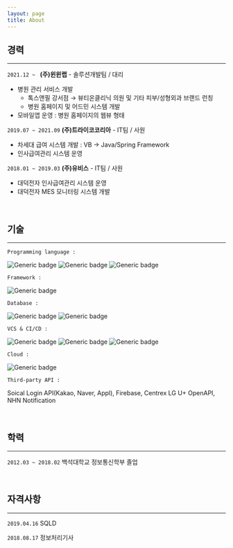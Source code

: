 ```yaml
---
layout: page
title: About
---
```






## 경력
- - -
`2021.12 ~ ` **(주)윈윈랩** - 솔루션개발팀 / 대리

* 병원 관리 서비스 개발
  * 톡스앤필 강서점 → 뷰티온클리닉 의원 및 기타 피부/성형외과 브랜드 런칭
  * 병원 홈페이지 및 어드민 시스템 개발
* 모바일앱 운영 : 병원 홈페이지의 웹뷰 형태

`2019.07 ~ 2021.09` **(주)트라이코코리아** - IT팀 / 사원

* 차세대 급여 시스템 개발 : VB → Java/Spring Framework
* 인사급여관리 시스템 운영

`2018.01 ~ 2019.03` **(주)유비스** - IT팀 / 사원

* 대덕전자 인사급여관리 시스템 운영
* 대덕전자 MES 모니터링 시스템 개발

<br>

## 기술
- - -  
`Programming language : `

  ![Generic badge](https://img.shields.io/badge/-java-cce6ff?style=for-the-badge&logo=java&logoColor=black) ![Generic badge](https://img.shields.io/badge/-javascript-cce6ff?style=for-the-badge&logo=javascript&logoColor=black) ![Generic badge](https://img.shields.io/badge/-jquery-cce6ff?style=for-the-badge&logo=jquery&logoColor=black)
  
`Framework : `

![Generic badge](https://img.shields.io/badge/-Spring-99ff99?style=for-the-badge&logo=spring&logoColor=black)

`Database : `

![Generic badge](https://img.shields.io/badge/-Oracle-FA5C5C?style=for-the-badge&logo=Oracle&logoColor=black)  ![Generic badge](https://img.shields.io/badge/-Mysql-FA5C5C?style=for-the-badge&logo=MySQL&logoColor=black)

`VCS & CI/CD : `

![Generic badge](https://img.shields.io/badge/-Subversion-654FF0?style=for-the-badge&logo=Subversion&logoColor=white) ![Generic badge](https://img.shields.io/badge/-GIT-654FF0?style=for-the-badge&logo=Github&logoColor=white) ![Generic badge](https://img.shields.io/badge/-Jenkins-654FF0?style=for-the-badge&logo=Jenkins&logoColor=white)


`Cloud : `

![Generic badge](https://img.shields.io/badge/-AWS-ffcc66?style=for-the-badge&logo=Oracle&logoColor=black)


`Third-party API : `

Soical Login API(Kakao, Naver, Appl), Firebase, Centrex LG U+ OpenAPI, NHN Notification

<br>

## 학력
- - -
`2012.03 ~ 2018.02`  백석대학교 정보통신학부 졸업

<br>

## 자격사항
- - -
`2019.04.16`  SQLD 

`2018.08.17`  정보처리기사 